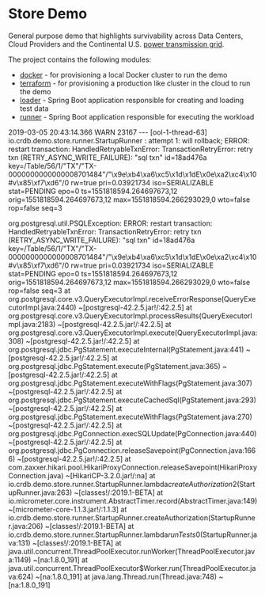 # Store Demo
General purpose demo that highlights survivability across Data Centers, Cloud Providers and the Continental U.S. [power transmission grid](https://en.wikipedia.org/wiki/Continental_U.S._power_transmission_grid).

The project contains the following modules:

* [docker](docker/README.md) - for provisioning a local Docker cluster to run the demo
* [terraform](terraform/README.md) - for provisioning a production like cluster in the cloud to run the demo
* [loader](loader/README.md) - Spring Boot application responsible for creating and loading test data
* [runner](runner/README.md) - Spring Boot application responsible for executing the workload

2019-03-05 20:43:14.366  WARN 23167 --- [ool-1-thread-63] io.crdb.demo.store.runner.StartupRunner  : attempt 1: will rollback; ERROR: restart transaction: HandledRetryableTxnError: TransactionRetryError: retry txn (RETRY_ASYNC_WRITE_FAILURE): "sql txn" id=18ad476a key=/Table/56/1/"TX"/"TX-0000000000000008701484"/"\x9e\xb4\xa6\xc5\x1d\x1dE\x0e\xa2\xc4\x10#v\x85\xf7\xd6"/0 rw=true pri=0.03921734 iso=SERIALIZABLE stat=PENDING epo=0 ts=1551818594.264697673,12 orig=1551818594.264697673,12 max=1551818594.266293029,0 wto=false rop=false seq=3

org.postgresql.util.PSQLException: ERROR: restart transaction: HandledRetryableTxnError: TransactionRetryError: retry txn (RETRY_ASYNC_WRITE_FAILURE): "sql txn" id=18ad476a key=/Table/56/1/"TX"/"TX-0000000000000008701484"/"\x9e\xb4\xa6\xc5\x1d\x1dE\x0e\xa2\xc4\x10#v\x85\xf7\xd6"/0 rw=true pri=0.03921734 iso=SERIALIZABLE stat=PENDING epo=0 ts=1551818594.264697673,12 orig=1551818594.264697673,12 max=1551818594.266293029,0 wto=false rop=false seq=3
	at org.postgresql.core.v3.QueryExecutorImpl.receiveErrorResponse(QueryExecutorImpl.java:2440) ~[postgresql-42.2.5.jar!/:42.2.5]
	at org.postgresql.core.v3.QueryExecutorImpl.processResults(QueryExecutorImpl.java:2183) ~[postgresql-42.2.5.jar!/:42.2.5]
	at org.postgresql.core.v3.QueryExecutorImpl.execute(QueryExecutorImpl.java:308) ~[postgresql-42.2.5.jar!/:42.2.5]
	at org.postgresql.jdbc.PgStatement.executeInternal(PgStatement.java:441) ~[postgresql-42.2.5.jar!/:42.2.5]
	at org.postgresql.jdbc.PgStatement.execute(PgStatement.java:365) ~[postgresql-42.2.5.jar!/:42.2.5]
	at org.postgresql.jdbc.PgStatement.executeWithFlags(PgStatement.java:307) ~[postgresql-42.2.5.jar!/:42.2.5]
	at org.postgresql.jdbc.PgStatement.executeCachedSql(PgStatement.java:293) ~[postgresql-42.2.5.jar!/:42.2.5]
	at org.postgresql.jdbc.PgStatement.executeWithFlags(PgStatement.java:270) ~[postgresql-42.2.5.jar!/:42.2.5]
	at org.postgresql.jdbc.PgConnection.execSQLUpdate(PgConnection.java:440) ~[postgresql-42.2.5.jar!/:42.2.5]
	at org.postgresql.jdbc.PgConnection.releaseSavepoint(PgConnection.java:1666) ~[postgresql-42.2.5.jar!/:42.2.5]
	at com.zaxxer.hikari.pool.HikariProxyConnection.releaseSavepoint(HikariProxyConnection.java) ~[HikariCP-3.2.0.jar!/:na]
	at io.crdb.demo.store.runner.StartupRunner.lambda$createAuthorization$2(StartupRunner.java:263) ~[classes!/:2019.1-BETA]
	at io.micrometer.core.instrument.AbstractTimer.record(AbstractTimer.java:149) ~[micrometer-core-1.1.3.jar!/:1.1.3]
	at io.crdb.demo.store.runner.StartupRunner.createAuthorization(StartupRunner.java:206) ~[classes!/:2019.1-BETA]
	at io.crdb.demo.store.runner.StartupRunner.lambda$runTests$0(StartupRunner.java:131) ~[classes!/:2019.1-BETA]
	at java.util.concurrent.ThreadPoolExecutor.runWorker(ThreadPoolExecutor.java:1149) ~[na:1.8.0_191]
	at java.util.concurrent.ThreadPoolExecutor$Worker.run(ThreadPoolExecutor.java:624) ~[na:1.8.0_191]
	at java.lang.Thread.run(Thread.java:748) ~[na:1.8.0_191]
